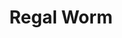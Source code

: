 ---
title: "Regal Worm"
summary: "None"
slug: "regal-worm"
image: "regal-worm.jpg"
apple_music_artist_url: "https://music.apple.com/gb/artist/regal-worm/663433751"
wikipedia_url: "none"
---